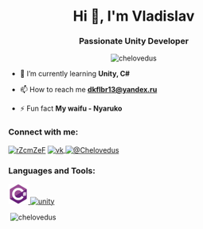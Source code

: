 <h1 align="center">Hi 👋, I'm Vladislav</h1>
<h3 align="center">Passionate Unity Developer</h3>

<p align="center"> <img src="https://komarev.com/ghpvc/?username=chelovedus&label=Profile%20views&color=0e75b6&style=flat" alt="chelovedus" /> </p>

- 🌱 I’m currently learning **Unity, C#**

- 📫 How to reach me **dkflbr13@yandex.ru**

- ⚡ Fun fact **My waifu - Nyaruko**

<h3 align="left">Connect with me:</h3>
<p align="left">
<a href="https://discord.gg/rZcmZeF" target="blank"><img align="center" src="https://raw.githubusercontent.com/rahuldkjain/github-profile-readme-generator/master/src/images/icons/Social/discord.svg" alt="rZcmZeF" height="30" width="40" /></a> <a href="https://vk.com/fbivladislav" target="_blank" rel="noreferrer"> <img align="center" src="https://i121.fastpic.org/thumb/2023/0524/1b/_08cfaae5209051747f8924cb2e4fe51b.jpeg" border="0" alt="vk" width="30" height="30"/> <a href="https://t.me/Chelovedus" target="blank"><img align="center" src="https://static.insales-cdn.com/files/1/526/34144782/original/телега_1711971983493-1711971987606.png" alt="@Chelovedus" height="24" width="38" /></a>
</p>

<h3 align="left">Languages and Tools:</h3>
<p align="left"> <a href="https://learn.microsoft.com/en-us/dotnet/csharp/" target="_blank" rel="noreferrer"> <img src="https://raw.githubusercontent.com/devicons/devicon/master/icons/csharp/csharp-original.svg" alt="csharp" width="40" height="40"/> </a> <a href="https://unity.com/" target="_blank" rel="noreferrer"> <img src="https://www.vectorlogo.zone/logos/unity3d/unity3d-icon.svg" alt="unity" width="40" height="40"/> </a> </p>

<p>&nbsp;<img align="center" src="https://github-readme-stats.vercel.app/api?username=chelovedus&show_icons=true&theme=dark&locale=en" alt="chelovedus" /></p>
